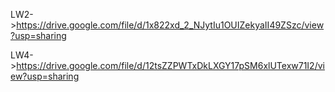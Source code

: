LW2->https://drive.google.com/file/d/1x822xd_2_NJytIu1OUIZekyaII49ZSzc/view?usp=sharing

LW4->https://drive.google.com/file/d/12tsZZPWTxDkLXGY17pSM6xlUTexw71I2/view?usp=sharing
